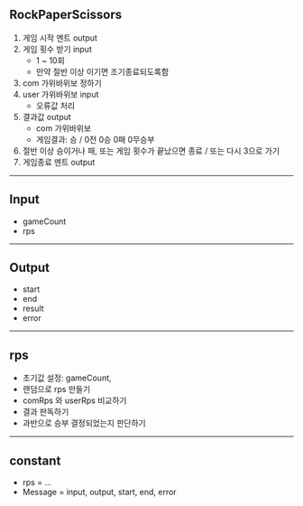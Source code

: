 ## RockPaperScissors ##

1. 게임 시작 멘트 output
2. 게임 횟수 받기 input
    * 1 ~ 10회
    * 만약 절반 이상 이기면 조기종료되도록함
3. com 가위바위보 정하기
4. user 가위바위보 input
    * 오류값 처리
5. 결과값 output
    * com 가위바위보 
    * 게임결과: 승 / 0전 0승 0패 0무승부
6. 절반 이상 승이거나 패, 또는 게임 횟수가 끝났으면 종료 / 또는 다시 3으로 가기
7. 게임종료 멘트 output

---
## Input ##
* gameCount
* rps

---
## Output ## 
* start
* end
* result
* error

---
## rps ##
* 초기값 설정: gameCount, 
* 랜덤으로 rps 만들기
* comRps 와 userRps 비교하기
* 결과 판독하기
* 과반으로 승부 결정되었는지 판단하기

---
## constant ##
* rps = ... 
* Message = input, output, start, end, error

